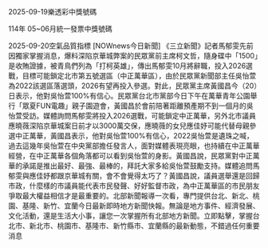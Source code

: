 
2025-09-19樂透彩中獎號碼

                                
114年 05~06月統一發票中獎號碼
                             
2025-09-20空氣品質指標
                              [NOWnews今日新聞] 《三立新聞》記者馬郁雯先前因獨家掌握消息，爆料深陷京華城弊案的民眾黨前主席柯文哲，隨身碟中「1500」是收賄證據，被青鳥們列為「打柯英雄」，傳出馬郁雯10月將辭職，投入2026選戰，目標可能鎖定北市第五號選區（中正萬華區），由於民眾黨新聞部主任吳怡萱為2022該選區落選頭，2026有望再投入參選。對此，民眾黨主席黃國昌今（20）日表示，他對吳怡萱100%有信心。民眾黨台北市黨部今日下午在萬華青年公園舉行「眾夏FUN電趣」親子園遊會，黃國昌於會前陪著距離預產期不到一個月的吳怡萱受訪。媒體詢問馬郁雯將投入2026選戰，可能鎖定中正萬華，另外北市議員應曉薇深陷京華城案日前才以3000萬交保，應曉薇的女兒應佳妤可能代替母親參選中正萬華，黃國昌表示，他對吳怡萱100%有信心，2022吳怡萱是遺珠之喊，過去這幾年吳怡萱在中央黨部擔任發言人，面對媒體表現亮眼，也持續在中正萬華經營，在中正萬華各個角落都可以看到吳怡萱的身影。黃國昌說，民眾黨對中正萬華的承諾是推出最好、最強、最棒的，拜託大家多給吳怡萱鼓勵支持。媒體追問馬郁雯與應佳妤都跟京華城有關，會不會覺得太巧了？黃國昌說，議員選舉還是回歸市政，什麼樣的市議員能代表市民發聲、好好監督市政，為中正萬華區的市民朋友爭取最大權益相信才是最重要的。北部新聞報導一次看，專門提供台北、新北、桃園、基隆、新竹、宜蘭今日最新即時地方新聞快報。無論是地方事件、經濟發展、文化活動，還是生活大小事，讓您一次掌握所有北部地方新聞。立即點擊，掌握台北市、新北市、桃園市、基隆市、新竹縣市、宜蘭縣的最新動態，不錯過任何重要消息